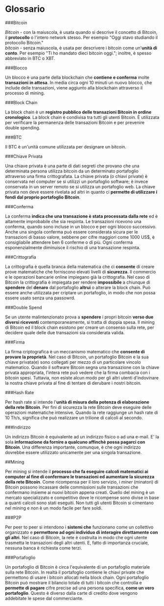 # Glossario

###Bitcoin

_Bitcoin_ - con la maiuscola, è usata quando si descrive il concetto di Bitcoin, il __protocollo__ o l'intero network stesso. Per esempio "Oggi stavo studiando il protocollo Bitcoin."  
_bitcoin_ - senza maiuscola, è usata per descrivere i bitcoin come un'__unità di conto__. Per esempio "Ti ho mandato dieci bitcoin oggi."; inoltre, è spesso abbreviato in BTC o XBT.

###Blocco

Un blocco è una parte della blockchain che __contiene e conferma__ molte __transazioni in attesa__. In media circa ogni 10 minuti un nuovo blocco, che include delle transazioni, viene aggiunto alla blockchain attraverso il processo di mining.

###Block Chain

La block chain è un __registro pubblico delle transazioni Bitcoin in ordine cronologico__. La block chain è condivisa tra tutti gli utenti Bitcoin. È utilizzata per verificare la permanenza delle transazioni Bitcoin e per prevenire double spending.

###BTC

Il BTC è un'unità comune utilizzata per designare un bitcoin.

###Chiave Privata

Una chiave privata è una parte di dati segreti che provano che una determinata persona utilizza bitcoin da un determinato portafoglio attraverso una firma crittografata. La chiave privata (o chiavi private) è conservata nel computer se si utilizzi un portafoglio software; è invece conservata in un server remoto se si utilizza un portafoglio web. La chiave privata non deve essere rivelata ad altri in quanto ci __permette di utilizzare i fondi dal proprio portafoglio Bitcoin__.

###Conferma

La conferma __indica che una transazione è stata processata dalla rete__ ed è altamente improbabile che sia respinta. Le transazioni ricevono una conferma, quando sono incluse in un blocco e per ogni blocco successivo. Anche una singola conferma può essere considerata sicura per le transazioni di basso valore, sebbene per cifre maggiori come 1000 US$, è consigliabile attendere ben 6 conferme o di più. Ogni conferma esponenzialmente diminuisce il rischio di una transazione respinta.

###Crittografia

La crittografia è quella branca della matematica che ci __consente__ di creare prove matematiche che forniscono elevati livelli di __sicurezza__. Il commercio e le operazioni bancarie online impiegano già la crittografia. Nel caso di Bitcoin la crittografia è impiegata per rendere __impossibile__ a chiunque di __spendere__ del __denaro__ dal portafoglio __altrui__ o alterare la block chain. Può essere anche utilizzata per criptare un portafoglio, in modo che non possa essere usato senza una passowrd.

###Double Spend

Se un utente malintenzionato prova a __spendere__ i propri bitcoin __verso due diversi riceventi__ contemporaneamente, si tratta di doppia spesa. Il mining di Bitcoin ed il block chain esistono per creare un consenso sulla rete, per decidere quale delle due transazioni sia considerata valida.

###Firma

La firma criptografica è un meccanismo matematico che __consente di provare la proprietà__. Nel caso di Bitcoin, un portafoglio Bitcoin e la sua chiave privata(e) sono collegati per mezzo di un particolare vincolo matematico. Quando il software Bitcoin segna una transazione con la chiave privata appropriata, l'intera rete può vedere che la firma combacia con i bitcoin spesi. Tuttavia, non esiste alcun modo per gli altri utenti d'indovinare la nostra chiave privata al fine di tentare di derubare i nostri bitcoin.

###Hash Rate

Per hash rate si intende l'__unità di misura della potenza di elaborazione della rete Bitcoin__. Per fini di sicurezza la rete Bitcoin deve eseguire delle operazioni matematiche intensive. Quando la rete raggiunge un hash rate di 10 Th/s, significa che può realizzare un trilione di calcoli al secondo.

###Indirizzo

Un indirizzo Bitcoin è equivalente ad un indirizzo fisico o ad una e-mail. E' la sola __informazione da fornire a qualcuno affinchè possa pagarci con Bitcoin__. Una differenza importante, comunque, è che ogni indirizzo dovrebbe essere utilizzato unicamente per una singola transazione.

##Mining

Per mining si intende il __processo che fa eseguire calcoli matematici ai computer al fine di confermare le transazioni ed aumentare la sicurezza della rete Bitcoin__. Come ricompensa per il loro servizio, i _miner_ (minatori) di Bitcoin possono incassare delle commissioni sulle transazioni che confermano insieme ai nuovi bitcoin appena creati. Quello del mining è un mercato specializzato e competitivo dove le ricompense sono divise in base a quanti calcoli sono stati eseguiti. Non tutti gli utenti Bitcoin si cimentano nel mining e non è un modo facile per fare soldi.

###P2P

Per peer to peer si intendono i __sistemi che__ funzionano come un collettivo organizzato e __permettono ad ogni individuo di interagire direttamente con gli altri__. Nel caso di Bitcoin, la rete è costruita in modo che ogni utente trasmetta le transazioni degli altri utenti. E, fatto di importanza cruciale, nessuna banca è richiesta come terzi.

###Portafoglio

Un portafoglio di Bitcoin è circa l'equivalente di un portafoglio materiale sulla rete Bitcoin. In realtà il portafoglio contiene le chiavi private che permettono di usare i bitcoin allocati nella block chain. Ogni portafoglio Bitcoin può mostrare il bilancio totale di tutti i bitcoin che controlla e __permette di pagare__ cifre precise ad una persona specifica, __come un vero portafoglio__. Questo è diverso dalla carte di credito dove vengono addebitate le spese dal commerciante.
